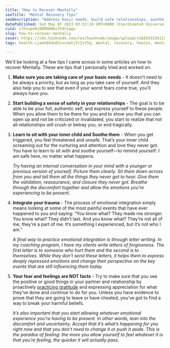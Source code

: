 ```yaml
---
title: "How to Recover Mentally"
seoTitle: "Mental Recovery Tips"
seoDescription: "Address basic needs, build safe relationships, soothe your inner child, integrate trauma, and challenge fear-based beliefs"
datePublished: Sun May 07 2023 03:53:24 GMT+0000 (Coordinated Universal Time)
cuid: clhcvpn9j000b08mifh4n1qgu
slug: how-to-recover-mentally
cover: https://cdn.hashnode.com/res/hashnode/image/upload/v1683431561159/f387fe0b-84d0-4d69-b69c-860445a0d245.jpeg
tags: health-cjaeh844x02vvo3wtj5r2s75q, mental, recovery, howtos, mentalhealth-1

---
```


We'll be looking at a few tips I came across in some articles on how to recover Mentally. These are tips that I personally tried and worked on.

1. **Make sure you are taking care of your basic needs** - It doesn’t need to be always a priority, but as long as you take care of yourself. And they also help you to see that even if your worst fears come true, you’ll always have you.
    
2. **Start building a sense of safety in your relationships** - The goal is to be able to be your full, authentic self, and express yourself to these people. When you allow them to be there for you and to show you that you can open up and not be criticized or invalidated, you start to realize that not all relationships will crush or betray you, or end tragically.
    
3. **Learn to sit with your inner child and Soothe them** - When you get triggered, you feel threatened and unsafe. That’s your inner child screaming out for the nurturing and attention and love they never got. You have to learn to sit with and soothe yourself—to remind yourself: I am safe here, no matter what happens.  
      
    *Try having an internal conversation in your mind with a younger or previous version of yourself. Picture them clearly. Sit them down across from you and tell them all the things they never got to hear. Give them the validation, reassurance, and closure they never got. Breathe through the discomfort together and allow the emotions you’re experiencing to be present.*
    
4. **Integrate your trauma** - The process of emotional integration simply means looking at some of the most painful events that have ever happened to you and saying: “You know what? They made me stronger. You know what? They didn’t last. And you know what? They’re not all of me, they’re a part of me. It’s something I experienced, but it’s not who I am.”  
      
    *A final way to practice emotional integration is through letter writing. In my coaching program, I have my clients write letters of forgiveness. The first letter is to someone who hurt them and the second is to themselves. While they don’t send these letters, it helps them to express deeply repressed emotions and change their perspective on the key events that are still influencing them today.*
    
5. **Your fear and feelings are NOT facts** - Try to make sure that you see the positive or good things in your partner and relationship by proactively [practicing gratitude](https://www.crackliffe.com/words/2018/10/27/how-to-practice-gratitude-even-in-tough-times) and expressing appreciation for what they’ve done and continue to do for you. Unless you have evidence to prove that they are going to leave or have cheated, you’ve got to find a way to break your harmful beliefs.  
      
    *It’s also important that you start allowing whatever emotional experience you’re having to be present. In other words, lean into the discomfort and uncertainty. Accept that it’s what’s happening for you right now and that you don’t need to change it or push it aside. This is the paradox of feeling: the more you allow yourself to feel whatever it is that you’re feeling, the quicker it will actually pass.*